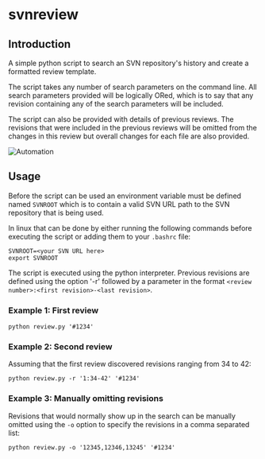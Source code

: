 # svnreview

## Introduction

A simple python script to search an SVN repository's history and create a
formatted review template.

The script takes any number of search parameters on the command line. All
search parameters provided will be logically ORed, which is to say that any
revision containing any of the search parameters will be included.

The script can also be provided with details of previous reviews. The
revisions that were included in the previous reviews will be omitted from
the changes in this review but overall changes for each file are also
provided.

![Automation](http://imgs.xkcd.com/comics/automation.png)

## Usage

Before the script can be used an environment variable must be defined named
`SVNROOT` which is to contain a valid SVN URL path to the SVN repository that is
being used.

In linux that can be done by either running the following commands before
executing the script or adding them to your `.bashrc` file:

    SVNROOT=<your SVN URL here>
    export SVNROOT

The script is executed using the python interpreter. Previous revisions are
defined using the option '-r' followed by a parameter in the format `<review
number>:<first revision>-<last revision>`.

### Example 1: First review

    python review.py '#1234'

### Example 2: Second review

Assuming that the first review discovered revisions ranging from 34 to 42:

    python review.py -r '1:34-42' '#1234'

### Example 3: Manually omitting revisions

Revisions that would normally show up in the search can be manually omitted
using the `-o` option to specify the revisions in a comma separated list:

    python review.py -o '12345,12346,13245' '#1234'
